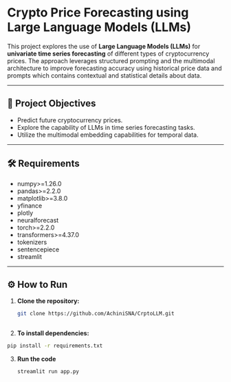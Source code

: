 # Crypto Price Forecasting using Large Language Models (LLMs)
This project explores the use of **Large Language Models (LLMs)** for **univariate time series forecasting** of different types of cryptocurrency prices. The approach leverages structured prompting and the multimodal architecture to improve forecasting accuracy using historical price data and prompts which contains contextual and statistical details about data.

---

## 📌 Project Objectives

- Predict future cryptocurrency prices.
- Explore the capability of LLMs in time series forecasting tasks.
- Utilize the multimodal embedding capabilities for temporal data.

---

## 🛠️ Requirements

- numpy>=1.26.0
- pandas>=2.2.0
- matplotlib>=3.8.0
- yfinance
- plotly
- neuralforecast
- torch>=2.2.0
- transformers>=4.37.0
- tokenizers
- sentencepiece
- streamlit

---

## ⚙️ How to Run

1. **Clone the repository:**
   ```bash
   git clone https://github.com/AchiniSNA/CrptoLLM.git
  
2. **To install dependencies:**
```bash
pip install -r requirements.txt
```
3. **Run the code**
   ```bash
   streamlit run app.py
